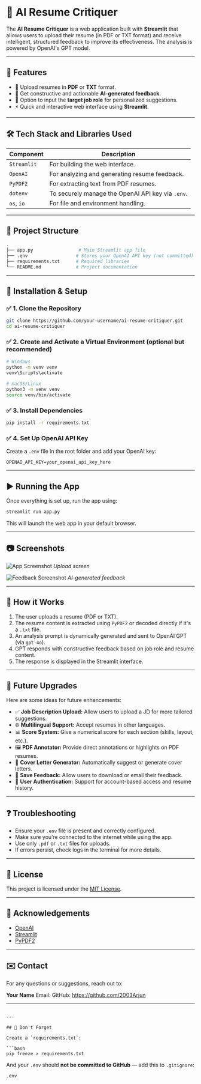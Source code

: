 
# 📄 AI Resume Critiquer

The **AI Resume Critiquer** is a web application built with **Streamlit** that allows users to upload their resume (in PDF or TXT format) and receive intelligent, structured feedback to improve its effectiveness. The analysis is powered by OpenAI's GPT model.

---

## 🚀 Features

- 📄 Upload resumes in **PDF** or **TXT** format.
- 🧠 Get constructive and actionable **AI-generated feedback**.
- 🎯 Option to input the **target job role** for personalized suggestions.
- ⚡ Quick and interactive web interface using **Streamlit**.

---

## 🛠️ Tech Stack and Libraries Used

| Component         | Description                                             |
|------------------|---------------------------------------------------------|
| `Streamlit`      | For building the web interface.                         |
| `OpenAI`         | For analyzing and generating resume feedback.           |
| `PyPDF2`         | For extracting text from PDF resumes.                   |
| `dotenv`         | To securely manage the OpenAI API key via `.env`.       |
| `os`, `io`       | For file and environment handling.                      |

---

## 📂 Project Structure

```bash
.
├── app.py                 # Main Streamlit app file
├── .env                  # Stores your OpenAI API key (not committed)
├── requirements.txt      # Required libraries
└── README.md             # Project documentation
````

---

## 🔧 Installation & Setup

### ✅ 1. Clone the Repository

```bash
git clone https://github.com/your-username/ai-resume-critiquer.git
cd ai-resume-critiquer
```

### ✅ 2. Create and Activate a Virtual Environment (optional but recommended)

```bash
# Windows
python -m venv venv
venv\Scripts\activate

# macOS/Linux
python3 -m venv venv
source venv/bin/activate
```

### ✅ 3. Install Dependencies

```bash
pip install -r requirements.txt
```

### ✅ 4. Set Up OpenAI API Key

Create a `.env` file in the root folder and add your OpenAI key:

```
OPENAI_API_KEY=your_openai_api_key_here
```

---

## ▶️ Running the App

Once everything is set up, run the app using:

```bash
streamlit run app.py
```

This will launch the web app in your default browser.

---

## 📷 Screenshots

![App Screenshot](https://via.placeholder.com/800x400.png?text=Upload+Resume+Screenshot)
*Upload screen*

![Feedback Screenshot](https://via.placeholder.com/800x400.png?text=AI+Feedback+Screenshot)
*AI-generated feedback*

---

## 🧠 How it Works

1. The user uploads a resume (PDF or TXT).
2. The resume content is extracted using `PyPDF2` or decoded directly if it's a `.txt` file.
3. An analysis prompt is dynamically generated and sent to OpenAI GPT (via `gpt-4o`).
4. GPT responds with constructive feedback based on job role and resume content.
5. The response is displayed in the Streamlit interface.

---

## 🔮 Future Upgrades

Here are some ideas for future enhancements:

* ✅ **Job Description Upload:** Allow users to upload a JD for more tailored suggestions.
* 🌐 **Multilingual Support:** Accept resumes in other languages.
* 📊 **Score System:** Give a numerical score for each section (skills, layout, etc.).
* 🖼️ **PDF Annotator:** Provide direct annotations or highlights on PDF resumes.
* 🧩 **Cover Letter Generator:** Automatically suggest or generate cover letters.
* 📂 **Save Feedback:** Allow users to download or email their feedback.
* 🔐 **User Authentication:** Support for account-based access and resume history.

---

## ❓ Troubleshooting

* Ensure your `.env` file is present and correctly configured.
* Make sure you’re connected to the internet while using the app.
* Use only `.pdf` or `.txt` files for uploads.
* If errors persist, check logs in the terminal for more details.

---

## 📃 License

This project is licensed under the [MIT License](LICENSE).

---

## 🙌 Acknowledgements

* [OpenAI](https://openai.com/)
* [Streamlit](https://streamlit.io/)
* [PyPDF2](https://pypi.org/project/PyPDF2/)

---

## ✉️ Contact

For any questions or suggestions, reach out to:

**Your Name**
Email: 
GitHub: https://github.com/2003Arjun

---

````

---

## 🔁 Don't Forget

Create a `requirements.txt`:

```bash
pip freeze > requirements.txt
````

And your `.env` should **not be committed to GitHub** — add this to `.gitignore`:

```
.env
```


